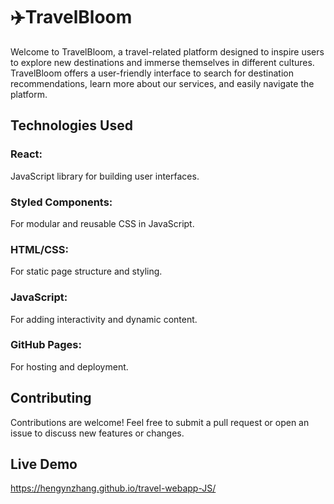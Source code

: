 # ✈️TravelBloom 
Welcome to TravelBloom, a travel-related platform designed to inspire users to explore new destinations and immerse themselves in different cultures. 
TravelBloom offers a user-friendly interface to search for destination recommendations, learn more about our services, and easily navigate the platform.

## Technologies Used
### React: 
JavaScript library for building user interfaces.
### Styled Components: 
For modular and reusable CSS in JavaScript.
### HTML/CSS: 
For static page structure and styling.
### JavaScript: 
For adding interactivity and dynamic content.
### GitHub Pages: 
For hosting and deployment.

## Contributing
Contributions are welcome! Feel free to submit a pull request or open an issue to discuss new features or changes.

## Live Demo
https://hengynzhang.github.io/travel-webapp-JS/

